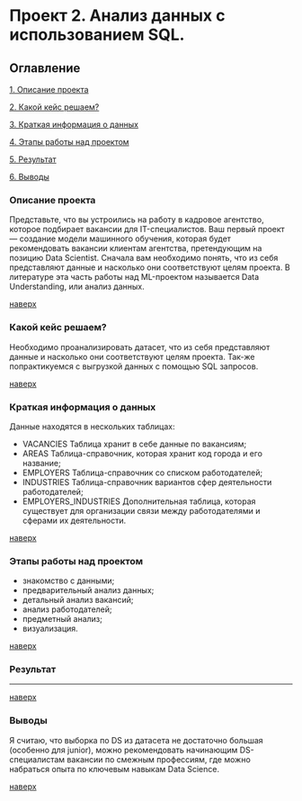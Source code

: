 # Проект 2. Анализ данных с использованием SQL.

## Оглавление
[1. Описание проекта](https://github.com/Dennniskoo/data_science/blob/main/Project_0/README.md#Описание-проекта)

[2. Какой кейс решаем?](https://github.com/Dennniskoo/data_science/blob/main/Project_0/README.md#Какой-кейс-решаем)

[3. Краткая информация о данных](https://github.com/Dennniskoo/data_science/blob/main/Project_0/README.md#Краткая-информация-о-данных)

[4. Этапы работы над проектом](https://github.com/Dennniskoo/data_science/blob/main/Project_0/README.md#Этапы-работы-над-проектом)

[5. Результат](https://github.com/Dennniskoo/data_science/blob/main/Project_0/README.md#Результат)

[6. Выводы](https://github.com/Dennniskoo/data_science/blob/main/Project_0/README.md#Выводы)

### Описание проекта

Представьте, что вы устроились на работу в кадровое агентство, которое подбирает вакансии для IT-специалистов. Ваш первый проект — создание модели машинного обучения, которая будет рекомендовать вакансии клиентам агентства, претендующим на позицию Data Scientist. Сначала вам необходимо понять, что из себя представляют данные и насколько они соответствуют целям проекта. В литературе эта часть работы над ML-проектом называется Data Understanding, или анализ данных.

[наверх](https://github.com/Dennniskoo/data_science/blob/main/Project_0/README.md#Оглавление)

### Какой кейс решаем?

Необходимо проанализировать датасет, что из себя представляют данные и насколько они соответствуют целям проекта. Так-же попрактикуемся с выгрузкой данных с помощью SQL запросов.

[наверх](https://github.com/Dennniskoo/data_science/blob/main/Project_0/README.md#Оглавление)


### Краткая информация о данных

Данные находятся в нескольких таблицах: 

* VACANCIES  Таблица хранит в себе данные по вакансиям;
* AREAS  Таблица-справочник, которая хранит код города и его название;
* EMPLOYERS  Таблица-справочник со списком работодателей;
* INDUSTRIES  Таблица-справочник вариантов сфер деятельности работодателей;
* EMPLOYERS_INDUSTRIES  Дополнительная таблица, которая существует для организации связи между работодателями и сферами их деятельности.

[наверх](https://github.com/Dennniskoo/data_science/blob/main/Project_0/README.md#Оглавление)

### Этапы работы над проектом

* знакомство с данными;
* предварительный анализ данных;
* детальный анализ вакансий;
* анализ работодателей;
* предметный анализ;
* визуализация.

[наверх](https://github.com/Dennniskoo/data_science/blob/main/Project_0/README.md#Оглавление)

### Результат

---

[наверх](https://github.com/Dennniskoo/data_science/blob/main/Project_0/README.md#Оглавление)

### Выводы

Я считаю, что выборка по DS из датасета не достаточно большая (особенно для junior), можно рекомендовать начинающим DS-специалистам вакансии по смежным профессиям, где можно набраться опыта по ключевым навыкам Data Science.

[наверх](https://github.com/Dennniskoo/data_science/blob/main/Project_0/README.md#Оглавление)